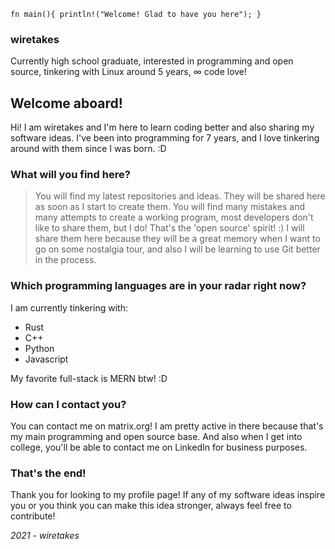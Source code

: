 ``fn main(){ println!("Welcome! Glad to have you here");
}``

### wiretakes
Currently high school graduate, interested in programming and open source, tinkering with Linux around 5 years, ∞ code love!
## Welcome aboard!
Hi! I am wiretakes and I'm here to learn coding better and also sharing my software ideas. I've been into programming for 7 years, and I love tinkering around with them since I was born. :D

### What will you find here?
> You will find my latest repositories and ideas. They will be shared here as soon as I start to create them.
> You will find many mistakes and many attempts to create a working program, most developers don't like to share them, but I do! That's the 'open source' spirit! :) I will share them here because they will be a great memory when I want to go on some nostalgia tour, and also I will be learning to use Git better in the process.  

### Which programming languages are in your radar right now?
I am currently tinkering with:

 - Rust
 - C++
 - Python
 - Javascript

My favorite full-stack is MERN btw! :D

### How can I contact you? 
You can contact me on matrix.org! I am pretty active in there because that's my main programming and open source base. And also when I get into college, you'll be able to contact me on LinkedIn for business purposes. 


### That's the end!
Thank you for looking to my profile page! If any of my software ideas inspire you or you think you can make this idea stronger, always feel free to contribute! 

*2021 - wiretakes*

